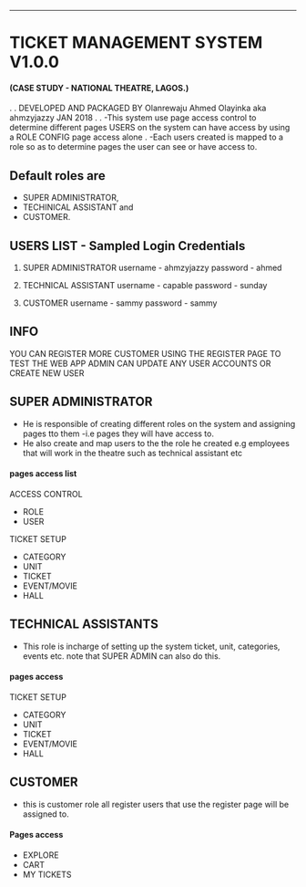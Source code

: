 ************************************************
# TICKET MANAGEMENT SYSTEM V1.0.0
#### (CASE STUDY - NATIONAL THEATRE, LAGOS.)
.
.
DEVELOPED AND PACKAGED BY
Olanrewaju Ahmed Olayinka aka ahmzyjazzy
JAN 2018
.
.
-This system use page access control to determine different 
pages USERS on the system can have access by using a 
ROLE CONFIG page access alone
.
-Each users created is mapped to a role so as to determine 
pages the user can see or have access to.

## Default roles are 
- SUPER ADMINISTRATOR, 
- TECHINICAL ASSISTANT and 
- CUSTOMER.

## USERS LIST - Sampled Login Credentials

1. SUPER ADMINISTRATOR
username - ahmzyjazzy
password - ahmed

2. TECHNICAL ASSISTANT
username - capable
password - sunday

3. CUSTOMER
username - sammy
password - sammy

## INFO

YOU CAN REGISTER MORE CUSTOMER USING THE REGISTER PAGE TO TEST THE WEB APP ADMIN
CAN UPDATE ANY USER ACCOUNTS OR CREATE NEW USER


## SUPER ADMINISTRATOR 
* He is responsible of creating different roles on the system 
and assigning pages tto them -i.e pages they will have access to.
* He also create and map users to the the role he created 
e.g employees that will work in the theatre such as technical assistant etc

#### pages access list

ACCESS CONTROL
- ROLE
- USER

TICKET SETUP
- CATEGORY
- UNIT
- TICKET
- EVENT/MOVIE
- HALL


## TECHNICAL ASSISTANTS 
* This role is incharge of setting up the system ticket, unit, categories, events etc.
note that SUPER ADMIN can also do this.

#### pages access

TICKET SETUP
- CATEGORY
- UNIT
- TICKET
- EVENT/MOVIE
- HALL


## CUSTOMER 
* this is customer role all register users that use the register page will be assigned to.
#### Pages access

- EXPLORE
- CART
- MY TICKETS
